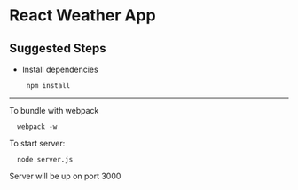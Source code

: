 # React Weather App

## Suggested Steps

* Install dependencies

       npm install
       
---
To bundle with webpack

      webpack -w

To start server:

      node server.js
      
Server will be up on port 3000

